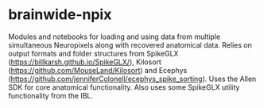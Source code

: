 # brainwide-npix

Modules and notebooks for loading and using data from multiple simultaneous Neuropixels along with recovered anatomical data. Relies on output formats and folder structures from SpikeGLX (https://billkarsh.github.io/SpikeGLX/), Kilosort (https://github.com/MouseLand/Kilosort) and Ecephys (https://github.com/jenniferColonell/ecephys_spike_sorting). Uses the Allen SDK for core anatomical functionality. Also uses some SpikeGLX utility functionality from the IBL.
